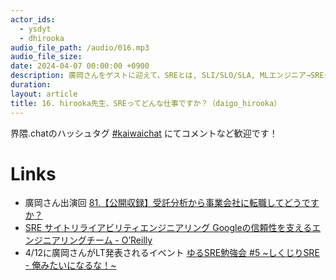 ```yaml
---
actor_ids:
  - ysdyt
  - dhirooka
audio_file_path: /audio/016.mp3
audio_file_size:
date: 2024-04-07 00:00:00 +0900
description: 廣岡さんをゲストに迎えて、SREとは, SLI/SLO/SLA, MLエンジニア→SREジョブチェンジ などについて話しました。
duration:
layout: article
title: 16. hirooka先生、SREってどんな仕事ですか？（daigo_hirooka）
---
```


界隈.chatのハッシュタグ [#kaiwaichat](https://twitter.com/search?q=%23kaiwaichat&src=typed_query&f=live) にてコメントなど歓迎です！

# Links
- 廣岡さん出演回 [81.【公開収録】受託分析から事業会社に転職してどうですか？](https://shirokane-kougyou.github.io/episode/81)
- [SRE サイトリライアビリティエンジニアリング Googleの信頼性を支えるエンジニアリングチーム - O’Reilly](https://www.oreilly.co.jp/books/9784873117911/)
- 4/12に廣岡さんがLT発表されるイベント [ゆるSRE勉強会 #5 ~しくじりSRE - 俺みたいになるな！~](https://yuru-sre.connpass.com/event/312943/)
